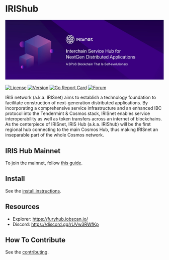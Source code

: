# IRIShub

![Banner](https://raw.githubusercontent.com/furynet/furyhub/master/docs/pics/fury.jpg)

[![License](https://img.shields.io/github/license/furynet/furyhub.svg)](https://github.com/furynet/furyhub/blob/master/LICENSE)
[![Version](https://img.shields.io/github/tag/furynet/furyhub.svg)](https://github.com/furynet/furyhub/releases)
[![Go Report Card](https://goreportcard.com/badge/github.com/furynet/furyhub)](https://goreportcard.com/report/github.com/furynet/furyhub)
[![Forum](https://img.shields.io/discourse/https/forum.furynet.org/topics.svg)](https://forum.furynet.org/)

IRIS network (a.k.a. IRISnet) aims to establish a technology foundation to facilitate construction of next-generation distributed applications. By incorporating a comprehensive service infrastructure and an enhanced IBC protocol into the Tendermint & Cosmos stack, IRISnet enables service interoperability as well as token transfers across an internet of blockchains.
As the centerpiece of IRISnet, IRIS Hub (a.k.a. IRIShub) will be the first regional hub connecting to the main Cosmos Hub, thus making IRISnet an inseparable part of the whole Cosmos network.

## IRIS Hub Mainnet

To join the mainnet, follow [this guide](https://www.furynet.org/docs/get-started/mainnet.html).

## Install

See the [install instructions](https://www.furynet.org/docs/get-started/install.html).

## Resources

* Explorer: <https://furyhub.iobscan.io/>
* Discord: <https://discord.gg/rUVw3RWfKp>

## How To Contribute

See the [contributing](./CONTRIBUTING.md).
